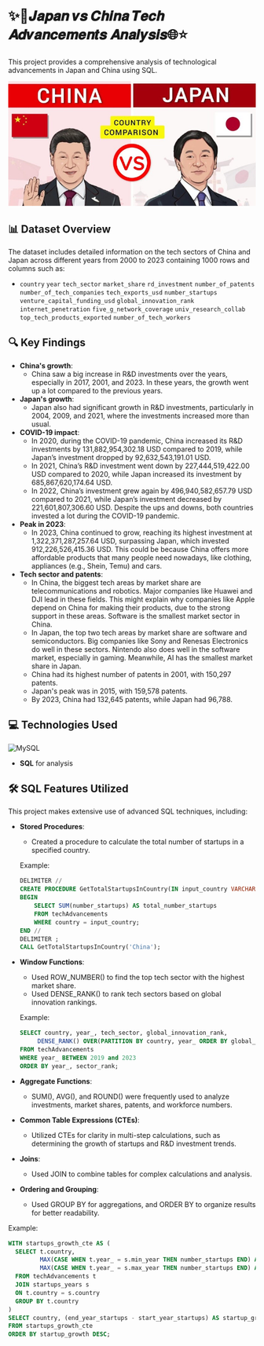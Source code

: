 # ✨🚀𝑱𝒂𝒑𝒂𝒏 𝒗𝒔 𝑪𝒉𝒊𝒏𝒂 𝑻𝒆𝒄𝒉 𝑨𝒅𝒗𝒂𝒏𝒄𝒆𝒎𝒆𝒏𝒕𝒔 𝑨𝒏𝒂𝒍𝒚𝒔𝒊𝒔🌐⭐

This project provides a comprehensive analysis of technological advancements in Japan and China using SQL.

<img src='japanvschina.jpg'>

## 📊 **Dataset Overview**
The dataset includes detailed information on the tech sectors of China and Japan across different years from 2000 to 2023 containing 1000 rows and columns such as:
- `country` `year` `tech_sector` `market_share` `rd_investment` `number_of_patents` `number_of_tech_companies` `tech_exports_usd` `number_startups` `venture_capital_funding_usd` `global_innovation_rank` `internet_penetration` `five_g_network_coverage` `univ_research_collab` `top_tech_products_exported` `number_of_tech_workers`

## 🔍 **Key Findings**
- **China's growth**:
  - China saw a big increase in R&D investments over the years, especially in 2017, 2001, and 2023. In these years, the growth went up a lot compared to the previous years.
- **Japan's growth**:
  - Japan also had significant growth in R&D investments, particularly in 2004, 2009, and 2021, where the investments increased more than usual.
- **COVID-19 impact**:
  - In 2020, during the COVID-19 pandemic, China increased its R&D investments by 131,882,954,302.18 USD compared to 2019, while Japan’s investment dropped by 92,632,543,191.01 USD.
  - In 2021, China’s R&D investment went down by 227,444,519,422.00 USD compared to 2020, while Japan increased its investment by 685,867,620,174.64 USD.
  - In 2022, China’s investment grew again by 496,940,582,657.79 USD compared to 2021, while Japan’s investment decreased by 221,601,807,306.60 USD. Despite the ups and downs, both countries invested a lot during the COVID-19 pandemic.
- **Peak in 2023**:
  - In 2023, China continued to grow, reaching its highest investment at 1,322,371,287,257.64 USD, surpassing Japan, which invested 912,226,526,415.36 USD. This could be because China offers more affordable products that many people need nowadays, like clothing, appliances (e.g., Shein, Temu) and cars.
- **Tech sector and patents**:
  - In China, the biggest tech areas by market share are telecommunications and robotics. Major companies like Huawei and DJI lead in these fields. This might explain why companies like Apple depend on China for making their products, due to the strong support in these areas. Software is the smallest market sector in China.
  - In Japan, the top two tech areas by market share are software and semiconductors. Big companies like Sony and Renesas Electronics do well in these sectors. Nintendo also does well in the software market, especially in gaming. Meanwhile, AI has the smallest market share in Japan.
  - China had its highest number of patents in 2001, with 150,297 patents.
  - Japan's peak was in 2015, with 159,578 patents.
  - By 2023, China had 132,645 patents, while Japan had 96,788.

## 💻 **Technologies Used**

![MySQL](https://img.shields.io/badge/mysql-%2300f.svg?logo=mysql&logoColor=white)
- **SQL** for analysis

## 🛠️ **SQL Features Utilized**

This project makes extensive use of advanced SQL techniques, including:

- **Stored Procedures**: 
  - Created a procedure to calculate the total number of startups in a specified country.
  
  Example:
  ```sql
  DELIMITER //
  CREATE PROCEDURE GetTotalStartupsInCountry(IN input_country VARCHAR(50))
  BEGIN
      SELECT SUM(number_startups) AS total_number_startups
      FROM techAdvancements
      WHERE country = input_country;
  END //
  DELIMITER ;
  CALL GetTotalStartupsInCountry('China');
  ```
  
- **Window Functions**:
  - Used ROW_NUMBER() to find the top tech sector with the highest market share.
  - Used DENSE_RANK() to rank tech sectors based on global innovation rankings.
    
  Example:
  ```sql
  SELECT country, year_, tech_sector, global_innovation_rank, 
       DENSE_RANK() OVER(PARTITION BY country, year_ ORDER BY global_innovation_rank ASC) AS sector_rank
  FROM techAdvancements
  WHERE year_ BETWEEN 2019 and 2023
  ORDER BY year_, sector_rank;
  ```
- **Aggregate Functions**:
  - SUM(), AVG(), and ROUND() were frequently used to analyze investments, market shares, patents, and workforce numbers.
- **Common Table Expressions (CTEs)**:
  - Utilized CTEs for clarity in multi-step calculations, such as determining the growth of startups and R&D investment trends.
- **Joins**:
  - Used JOIN to combine tables for complex calculations and analysis.
- **Ordering and Grouping**:
  - Used GROUP BY for aggregations, and ORDER BY to organize results for better readability.
    
Example:
  ```sql
  WITH startups_growth_cte AS (
    SELECT t.country, 
           MAX(CASE WHEN t.year_ = s.min_year THEN number_startups END) AS start_year_startups,
           MAX(CASE WHEN t.year_ = s.max_year THEN number_startups END) AS end_year_startups
    FROM techAdvancements t
    JOIN startups_years s
    ON t.country = s.country
    GROUP BY t.country
)
SELECT country, (end_year_startups - start_year_startups) AS startup_growth
FROM startups_growth_cte
ORDER BY startup_growth DESC;
  ```

